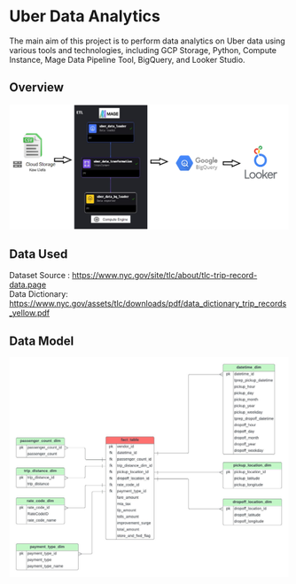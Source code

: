 # Uber Data Analytics
The main aim of this project is to perform data analytics on Uber data using various tools and technologies, including GCP Storage, Python, Compute Instance, Mage Data Pipeline Tool, BigQuery, and Looker Studio.

## Overview <br>
<div class="image-container"><img src="/images/Overview.png" alt="Project Image"> </div>

## Data Used  
Dataset Source : https://www.nyc.gov/site/tlc/about/tlc-trip-record-data.page <br>
Data Dictionary: https://www.nyc.gov/assets/tlc/downloads/pdf/data_dictionary_trip_records_yellow.pdf <br>

## Data Model

<div class="image-container"><img src="/images/uber_data_model.jpeg" alt="Project Image"> </div>
